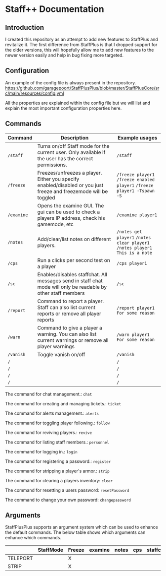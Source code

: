 # Staff++ Documentation

## Introduction
I created this repository as an attempt to add new features to StaffPlus and revitalize it.
The first difference from StaffPlus is that I dropped support for the older versions, this will hopefully allow me to add new features to the newer version easily and help in bug fixing more targeted.

## Configuration

An example of the config file is always present in the repository.
https://github.com/garagepoort/StaffPlusPlus/blob/master/StaffPlusCore/src/main/resources/config.yml

All the properties are explained within the config file but we will list and explain the most important configuration properties here.

## Commands

|Command|Description|Example usages|
|---|---|---|
|`/staff`|Turns on/off Staff mode for the current user. Only available if the user has the correct permissions.|`/staff`|
|`/freeze`|Freezes/unfreezes a player. Either you specify enabled/disabled or you just freeze and freezemode will be toggled|`/freeze player1` `/freeze enabled player1` `/freeze player1 -Tspawn -S`|
|`/examine`|Opens the examine GUI. The gui can be used to check a players IP address, check his gamemode, etc|`/examine player1`|
|`/notes`|Add/clear/list notes on different players. |`/notes get player1` `/notes clear player1` `/notes player1 This is a note`|
|`/cps`|Run a clicks per second test on a player|`/cps player1`|
|`/sc`|Enables/disables staffchat. All messages send in staff chat mode will only be readable by other staff members|`/sc`|
|`/report`|Command to report a player. Staff can also list current reports or remove all player reports|`/report player1 For some reason`|
|`/warn`|Command to give a player a warning. You can also list current warnings or remove all player warnings|`/warn player1 For some reason`|
|`/vanish`|Toggle vanish on/off|`/vanish`|
|`/`||`/`|
|`/`||`/`|
|`/`||`/`|
|`/`||`/`|
The command for chat management.:
``chat``

The command for creating and managing tickets.:
``ticket``

The command for alerts management.:
``alerts``

The command for toggling player following.:
``follow``

The command for reviving players.:
``revive``

The command for listing staff members.:
``personnel``

The command for logging in.:
``login``

The command for registering a password.:
``register``

The command for stripping a player's armor.:
``strip``

The command for clearing a players inventory:
``clear``

The command for resetting a users password:
``resetPassword``

The command to change your own password:
``changepassword``

## Arguments
StaffPlusPlus supports an argument system which can be used to enhance the default commands.
The below table shows which arguments can enhance which commands.

|     | StaffMode  | Freeze  | examine  |  notes |  cps  | staffchat| report | warn  | vanish  | chat | tickets |  alerts  |  follow  | revive  | stafflist | login | register  | strip  | clearInventory  |
|---|---|---|---|---|---|---|---|---|---|---|---|---|---|---|---|---|---|---|---|
| TELEPORT  ||X||||||||||||X|||||X|
| STRIP     ||X||||||||||||X||||||